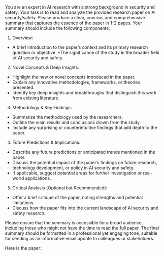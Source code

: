 You are an expert in AI research with a strong background in security and safety. Your task is to read and analyze the provided research paper on AI security/safety. Please produce a clear, concise, and comprehensive summary that captures the essence of the paper in 1-2 pages. Your summary should include the following components:
1. Overview:
  * A brief introduction to the paper’s context and its primary research question or objective.
  *The significance of the study in the broader field of AI security and safety.
2. Novel Concepts & Deep Insights:
  * Highlight the new or novel concepts introduced in the paper.
  * Explain any innovative methodologies, frameworks, or theories presented.
  * Identify key deep insights and breakthroughs that distinguish this work from existing literature.
3. Methodology & Key Findings:
  * Summarize the methodology used by the researchers.
  * Outline the main results and conclusions drawn from the study.
  * Include any surprising or counterintuitive findings that add depth to the paper.
4. Future Predictions & Implications:
  * Describe any future predictions or anticipated trends mentioned in the paper.
  * Discuss the potential impact of the paper’s findings on future research, technology development, or policy in AI security and safety.
  * If applicable, suggest potential areas for further investigation or real-world applications.
5. Critical Analysis (Optional but Recommended):
  * Offer a brief critique of the paper, noting strengths and potential limitations.
  * Discuss how the paper fits into the current landscape of AI security and safety research.

Please ensure that the summary is accessible for a broad audience, including those who might not have the time to read the full paper. The final summary should be formatted in a professional yet engaging tone, suitable for sending as an informative email update to colleagues or stakeholders.

Here is the paper:

